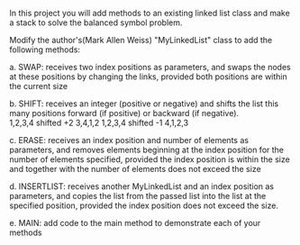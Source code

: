 In this project you will add methods to an existing linked list class and
make a stack to solve the balanced symbol problem.
  
Modify the author's(Mark Allen Weiss) "MyLinkedList" class to add the following methods:

a. SWAP:
    receives two index positions as parameters, and swaps the nodes at
    these positions by changing the links, provided both positions are 
    within the current size
   
b. SHIFT:
    receives an integer (positive or negative) and shifts the list this
    many positions forward (if positive) or backward (if negative).  
       1,2,3,4    shifted +2    3,4,1,2
       1,2,3,4    shifted -1    4,1,2,3
   
c. ERASE:
    receives an index position and number of elements as parameters, and
    removes elements beginning at the index position for the number of 
    elements specified, provided the index position is within the size
    and together with the number of elements does not exceed the size
   
d. INSERTLIST:
    receives another MyLinkedList and an index position as parameters, and 
    copies the list from the passed list into the list at the specified
    position, provided the index position does not exceed the size.
   
e. MAIN:
    add code to the main method to demonstrate each of your methods